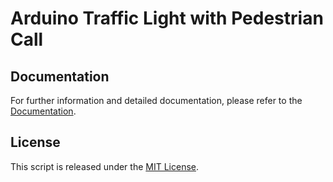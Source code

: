 # Arduino Traffic Light with Pedestrian Call

## Documentation

For further information and detailed documentation, please refer to the [Documentation](https://docs.arduinodenis.com/github/resources-arduino/arduino-projects/project-2-arduino).

## License

This script is released under the [MIT License](LICENSE).
